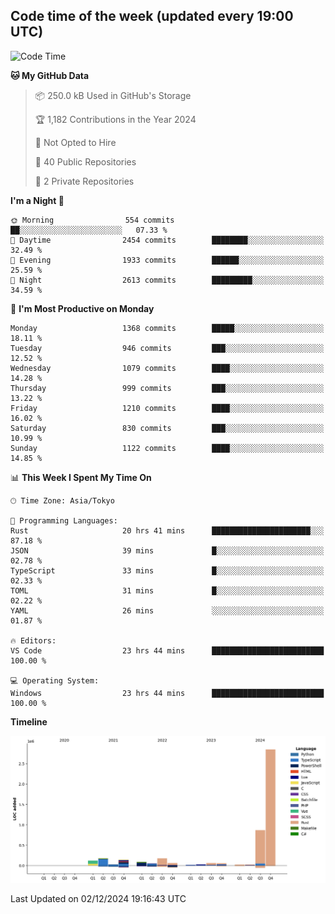 ## Code time of the week (updated every 19:00 UTC)

<!--START_SECTION:waka-->
![Code Time](http://img.shields.io/badge/Code%20Time-4%2C010%20hrs%208%20mins-blue)

**🐱 My GitHub Data** 

> 📦 250.0 kB Used in GitHub's Storage 
 > 
> 🏆 1,182 Contributions in the Year 2024
 > 
> 🚫 Not Opted to Hire
 > 
> 📜 40 Public Repositories 
 > 
> 🔑 2 Private Repositories 
 > 
**I'm a Night 🦉** 

```text
🌞 Morning                554 commits         ██░░░░░░░░░░░░░░░░░░░░░░░   07.33 % 
🌆 Daytime                2454 commits        ████████░░░░░░░░░░░░░░░░░   32.49 % 
🌃 Evening                1933 commits        ██████░░░░░░░░░░░░░░░░░░░   25.59 % 
🌙 Night                  2613 commits        █████████░░░░░░░░░░░░░░░░   34.59 % 
```
📅 **I'm Most Productive on Monday** 

```text
Monday                   1368 commits        █████░░░░░░░░░░░░░░░░░░░░   18.11 % 
Tuesday                  946 commits         ███░░░░░░░░░░░░░░░░░░░░░░   12.52 % 
Wednesday                1079 commits        ████░░░░░░░░░░░░░░░░░░░░░   14.28 % 
Thursday                 999 commits         ███░░░░░░░░░░░░░░░░░░░░░░   13.22 % 
Friday                   1210 commits        ████░░░░░░░░░░░░░░░░░░░░░   16.02 % 
Saturday                 830 commits         ███░░░░░░░░░░░░░░░░░░░░░░   10.99 % 
Sunday                   1122 commits        ████░░░░░░░░░░░░░░░░░░░░░   14.85 % 
```


📊 **This Week I Spent My Time On** 

```text
🕑︎ Time Zone: Asia/Tokyo

💬 Programming Languages: 
Rust                     20 hrs 41 mins      ██████████████████████░░░   87.18 % 
JSON                     39 mins             █░░░░░░░░░░░░░░░░░░░░░░░░   02.78 % 
TypeScript               33 mins             █░░░░░░░░░░░░░░░░░░░░░░░░   02.33 % 
TOML                     31 mins             █░░░░░░░░░░░░░░░░░░░░░░░░   02.22 % 
YAML                     26 mins             ░░░░░░░░░░░░░░░░░░░░░░░░░   01.87 % 

🔥 Editors: 
VS Code                  23 hrs 44 mins      █████████████████████████   100.00 % 

💻 Operating System: 
Windows                  23 hrs 44 mins      █████████████████████████   100.00 % 
```

**Timeline**

![Lines of Code chart](https://raw.githubusercontent.com/SARDONYX-sard/SARDONYX-sard/main/assets/bar_graph.png)


 Last Updated on 02/12/2024 19:16:43 UTC
<!--END_SECTION:waka-->